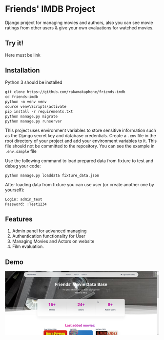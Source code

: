 # Friends' IMDB Project 

Django project for managing movies and authors, 
also you can see movie ratings from other users & 
give your own evaluations for watched movies.

## Try it!

Here must be link

## Installation

Python 3 should be installed

    git clone https://github.com/rakamakaphone/friends-imdb
    cd friends-imdb
    python -m venv venv
    source venv\Scripts\activate
    pip install -r requirements.txt
    python manage.py migrate
    python manage.py runserver

This project uses environment variables to store sensitive information such as the Django secret key and database credentials.
Create a `.env` file in the root directory of your project and add your environment variables to it. This file should not be committed to the repository.
You can see the example in `.env.sample` file


Use the following command to load prepared data from fixture to test and debug your code:

    python manage.py loaddata fixture_data.json

After loading data from fixture you can use user (or create another one by yourself):

    Login: admin_test
    Password: !Test1234

## Features

1. Admin panel for advanced managing
2. Authentication functionality for User
3. Managing Movies and Actors on website
4. Film evaluation.

## Demo

![demo.png](demo.png)


